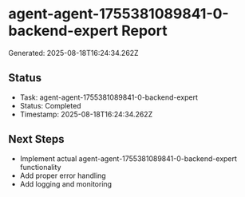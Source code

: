 # agent-agent-1755381089841-0-backend-expert Report

Generated: 2025-08-18T16:24:34.262Z

## Status
- Task: agent-agent-1755381089841-0-backend-expert
- Status: Completed
- Timestamp: 2025-08-18T16:24:34.262Z

## Next Steps
- Implement actual agent-agent-1755381089841-0-backend-expert functionality
- Add proper error handling
- Add logging and monitoring
